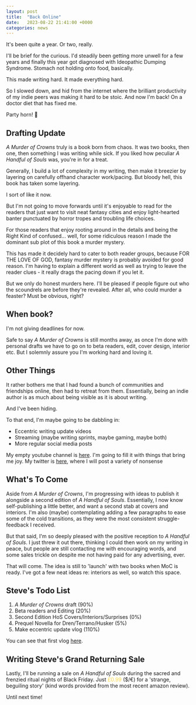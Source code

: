 ```yaml
---
layout: post
title:  "Back Online"
date:   2023-08-22 21:41:00 +0000
categories: news
---
```

It's been quite a year. Or two, really.

I'll be brief for the curious. I'd steadily been getting more unwell for a few years and finally this year got diagnosed with Ideopathic Dumping Syndrome. Stomach not holding onto food, basically.

This made writing hard. It made everything hard.

So I slowed down, and hid from the internet where the brilliant productivity of my indie peers was making it hard to be stoic. And now I'm back! On a doctor diet that has fixed me.

Party horn! 🎉

## Drafting Update

<i>A Murder of Crowns</i> truly is a book born from chaos. It was two books, then one, then something I was writing while sick. If you liked how peculiar <i>A Handful of Souls</i> was, you're in for a treat.

Generally, I build a lot of complexity in my writing, then make it breezier by layering on carefully offhand character work/pacing. But bloody hell, this book has taken some layering.

I sort of like it now.

But I'm not going to move forwards until it's enjoyable to read for the readers that just want to visit neat fantasy cities and enjoy light-hearted banter  punctuated by horror tropes and troubling life choices.

For those readers that enjoy rooting around in the details and being the Right Kind of confused... well, for some ridiculous reason I made the dominant sub plot of this book a murder mystery.

This has made it decidely hard to cater to both reader groups, because FOR THE LOVE OF GOD, fantasy murder mystery is probably avoided for good reason. I'm having to explain a different world as well as trying to leave the reader clues - it really drags the pacing down if you let it.

But we only do honest murders here. I'll be pleased if people figure out who the scoundrels are before they're revealed. After all, who could murder a feaster? Must be obvious, right?

## When book?

I'm not giving deadlines for now.

Safe to say <i>A Murder of Crowns</i> is still months away, as once I'm done with personal drafts we have to go on to beta readers, edit, cover design, interior etc. But I solemnly assure you I'm working hard and loving it.



## Other Things

It rather bothers me that I had found a bunch of communities and friendships online, then had to retreat from them. Essentially, being an indie author is as much about being visible as it is about writing.

And I've been hiding.

To that end, I'm maybe going to be dabbling in:
 
- Eccentric writing update videos
- Streaming (maybe writing sprints, maybe gaming, maybe both)
- More regular social media posts

My empty youtube channel is <a href="https://www.youtube.com/@writing_steve">here</a>. I'm going to fill it with things that bring me joy. My twitter is <a href="https://twitter.com/writing_steve">here</a>, where I will post a variety of nonsense



## What's To Come

Aside from <i>A Murder of Crowns</i>, I'm progressing with ideas to publish it alongside a second edition of <i>A Handful of Souls</i>. Essentially, I now know self-publishing a little better, and want a second stab at covers and interiors. I'm also (maybe) contemplating adding a few paragraphs to ease some of the cold transitions, as they were the most consistent struggle-feedback I received.

But that said, I'm so deeply pleased with the positive reception to <i>A Handful of Souls</i>. I just threw it out there, thinking I could then work on my writing in peace, but people are still contacting me with encouraging words, and some sales trickle on despite me not having paid for any advertising, ever.

That will come. The idea is still to 'launch' with two books when MoC is ready. I've got a few neat ideas re: interiors as well, so watch this space.

## Steve's Todo List

1. <i>A Murder of Crowns</i> draft (90%)
2. Beta readers and Editing (20%)
3. Second Edition HoS Covers/Interiors/Surprises (0%)
4. Prequel Novella for Dren/Terrano/Husker (5%)
5. Make eccentric update vlog (110%)

You can see that first vlog <a href="https://www.youtube.com/watch?v=Ubb3aonoi_Y">here</a>.

## Writing Steve's Grand Returning Sale

Lastly, I'll be running a sale on <i>A Handful of Souls</i> during the sacred and frenzied ritual nights of Black Friday. Just <span style="color: #fbda4a">£0.99</span> ($/€) for a 'strange, beguiling story' (kind words provided from the most recent amazon review).

Until next time!